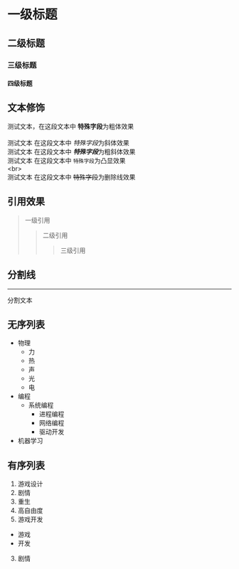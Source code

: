 # 一级标题
## 二级标题
### 三级标题
#### 四级标题
## 文本修饰
   测试文本，在这段文本中 **特殊字段**为粗体效果<br><br>
   测试文本 在这段文本中 *特殊字段*为斜体效果<br>
   测试文本 在这段文本中 ***特殊字段***为粗斜体效果<br>
   测试文本  在这段文本中 `特殊字段`为凸显效果<br>
   \<br\><br>
   测试文本 在这段文本中 ~~特殊字段~~为删除线效果

## 引用效果
> 一级引用
>> 二级引用
>>> 三级引用

## 分割线
----
  分割文本

## 无序列表

* 物理
  * 力
  * 热
  * 声
  * 光
  * 电
* 编程
  * 系统编程
    * 进程编程
    * 网络编程
    * 驱动开发
* 机器学习
## 有序列表
1. 游戏设计
  1. 剧情
  2. 重生
  3. 高自由度
2. 游戏开发
  * 游戏
  * 开发
3. 剧情
